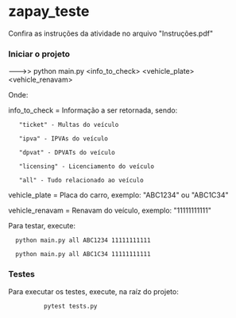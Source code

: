 # zapay_teste

Confira as instruções da atividade no arquivo "Instruções.pdf"

### Iniciar o projeto

--->> python main.py <info_to_check> <vehicle_plate> <vehicle_renavam>

Onde:


info_to_check = Informação a ser retornada, sendo:


       
       "ticket" - Multas do veículo
       
       "ipva" - IPVAs do veículo
       
       "dpvat" - DPVATs do veículo
       
       "licensing" - Licenciamento do veículo
       
       "all" - Tudo relacionado ao veículo
       
       
       
vehicle_plate = Placa do carro, exemplo: "ABC1234" ou "ABC1C34"

vehicle_renavam = Renavam do veículo, exemplo: "11111111111"

Para testar, execute:

      python main.py all ABC1234 11111111111
      
      python main.py all ABC1C34 11111111111



### Testes

Para executar os testes, execute, na raíz do projeto:

              pytest tests.py
